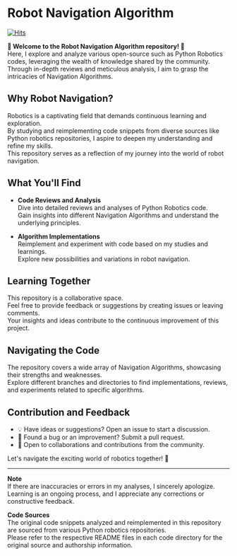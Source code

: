 # Robot Navigation Algorithm

[![Hits](https://hits.seeyoufarm.com/api/count/incr/badge.svg?url=https%3A%2F%2Fgithub.com%2FYourUsername%2FRobot-Navigation-Algorithm&count_bg=%23000080&title_bg=%23000080&icon=&icon_color=%23E7E7E7&title=hits&edge_flat=True)](https://hits.seeyoufarm.com)

**🤖 Welcome to the Robot Navigation Algorithm repository! 🤖**    
Here, I explore and analyze various open-source such as Python Robotics codes, leveraging the wealth of knowledge shared by the community.   
Through in-depth reviews and meticulous analysis, I aim to grasp the intricacies of Navigation Algorithms.

## Why Robot Navigation?

Robotics is a captivating field that demands continuous learning and exploration.   
By studying and reimplementing code snippets from diverse sources like Python robotics repositories, I aspire to deepen my understanding and refine my skills.   
This repository serves as a reflection of my journey into the world of robot navigation.

## What You'll Find

- **Code Reviews and Analysis**     
  Dive into detailed reviews and analyses of Python Robotics code.     
  Gain insights into different Navigation Algorithms and understand the underlying principles.   

- **Algorithm Implementations**    
  Reimplement and experiment with code based on my studies and learnings.   
  Explore new possibilities and variations in robot navigation.    

## Learning Together          

This repository is a collaborative space.   
Feel free to provide feedback or suggestions by creating issues or leaving comments.      
Your insights and ideas contribute to the continuous improvement of this project.      

## Navigating the Code      

The repository covers a wide array of Navigation Algorithms, showcasing their strengths and weaknesses.        
Explore different branches and directories to find implementations, reviews, and experiments related to specific algorithms.     

## Contribution and Feedback     

- 💡 Have ideas or suggestions? Open an issue to start a discussion.
- 🐞 Found a bug or an improvement? Submit a pull request.
- 🤝 Open to collaborations and contributions from the community.

Let's navigate the exciting world of robotics together! 🚀

---

**Note**    
If there are inaccuracies or errors in my analyses, I sincerely apologize.   
Learning is an ongoing process, and I appreciate any corrections or constructive feedback.

**Code Sources**     
The original code snippets analyzed and reimplemented in this repository are sourced from various Python robotics repositories.    
Please refer to the respective README files in each code directory for the original source and authorship information.
